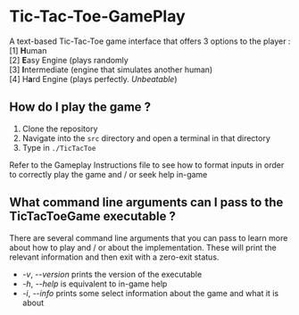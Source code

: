 # Tic-Tac-Toe-GamePlay

A text-based Tic-Tac-Toe game interface that offers 3 options to the player :  
[1] **H**uman  
[2] **E**asy Engine (plays randomly  
[3] **I**ntermediate (engine that simulates another human)  
[4] H**a**rd Engine (plays perfectly. _Unbeatable_)  

## How do I play the game ?

1. Clone the repository
2. Navigate into the `src` directory and open a terminal in that directory
3. Type in `./TicTacToe`

Refer to the Gameplay Instructions file to see how to format inputs in order to correctly play the game
and / or seek help in-game

## What command line arguments can I pass to the TicTacToeGame executable ?

There are several command line arguments that you can pass to learn more about
how to play and / or about the implementation. These will print the relevant
information and then exit with a zero-exit status.

* _-v_, _--version_ prints the version of the executable
* _-h_, _--help_ is equivalent to in-game help
* _-i_, _--info_ prints some select information about the game and what it is about
